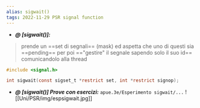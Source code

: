 ```yaml
---
alias: sigwait()
tags: 2022-11-29 PSR signal function
---
```


- ***@ [sigwait()]:***
> prende un ==set di segnali== (mask) ed aspetta che uno di questi sia ==pending== per poi =="gestire" il segnale sapendo solo il suo id== comunicandolo alla thread

```c
#include <signal.h>

int sigwait(const sigset_t *restrict set, int *restrict signop);
```

<!--ID: 1670236970271-->



- ***@ [sigwait()] Prove con esercizi:***
`apue.3e/Esperimento sigwait/...`
![[Uni/PSR/img/espsigwait.jpg]]

<!--ID: 1670236970276-->

